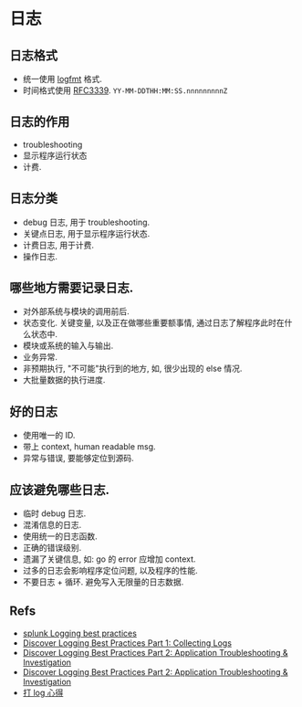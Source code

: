 # 日志

## 日志格式
* 统一使用 [logfmt](https://brandur.org/logfmt) 格式.
* 时间格式使用 [RFC3339](https://datatracker.ietf.org/doc/rfc3339/). `YY-MM-DDTHH:MM:SS.nnnnnnnnnZ`

## 日志的作用
* troubleshooting
* 显示程序运行状态
* 计费.

## 日志分类
* debug 日志, 用于 troubleshooting.
* 关键点日志, 用于显示程序运行状态.
* 计费日志, 用于计费.
* 操作日志.

## 哪些地方需要记录日志.
* 对外部系统与模块的调用前后.
* 状态变化. 关键变量, 以及正在做哪些重要额事情, 通过日志了解程序此时在什么状态中.
* 模块或系统的输入与输出.
* 业务异常.
* 非预期执行, "不可能"执行到的地方, 如, 很少出现的 else 情况.
* 大批量数据的执行进度.

## 好的日志
* 使用唯一的 ID.
* 带上 context, human readable msg.
* 异常与错误, 要能够定位到源码.

## 应该避免哪些日志.
* 临时 debug 日志.
* 混淆信息的日志.
* 使用统一的日志函数.
* 正确的错误级别.
* 遗漏了关键信息, 如: go 的 error 应增加 context.
* 过多的日志会影响程序定位问题, 以及程序的性能.
* 不要日志 + 循环. 避免写入无限量的日志数据.

## Refs
* [splunk Logging best practices](http://dev.splunk.com/view/logging-best-practices/SP-CAAADP6)
* [Discover Logging Best Practices Part 1: Collecting Logs](https://logmatic.io/beyond-application-monitoring-discover-logging-best-practices/)
* [Discover Logging Best Practices Part 2: Application Troubleshooting & Investigation](https://logmatic.io/discover-logging-best-practices-application-troubleshooting/)
* [Discover Logging Best Practices Part 2: Application Troubleshooting & Investigation](https://logmatic.io/discover-logging-best-practices-application-troubleshooting/)
* [打 log 心得](https://zhuanlan.zhihu.com/p/24785018)


